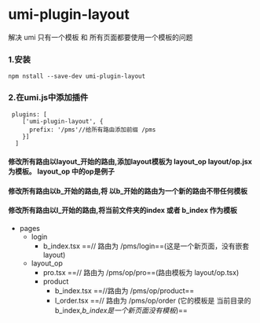 
# umi-plugin-layout
解决 umi 只有一个模板 和 所有页面都要使用一个模板的问题
### 1.安装

```
npm nstall --save-dev umi-plugin-layout
```
### 2.在umi.js中添加插件
```
 plugins: [
    ['umi-plugin-layout', {
      prefix: '/pms'//给所有路由添加前缀 /pms
    }]
  ]
```
#### 修改所有路由以layout_开始的路由,添加layout模板为 layout_op   layout/op.jsx 为模板。 layout_op 中的op是例子
#### 修改所有路由以b_开始的路由,将 以b_开始的路由为一个新的路由不带任何模板
#### 修改所有路由以l_开始的路由,将当前文件夹的index 或者 b_index 作为模板


- pages 
    -  login
        -   b_index.tsx  ==// 路由为 /pms/login==(这是一个新页面，没有嵌套layout)
    -  layout_op
        -   pro.tsx ==// 路由为 /pms/op/pro==(路由模板为 layout/op.tsx)
        -   product
            -   b_index.tsx     ==//路由为  /pms/op/product==
            -   l_order.tsx  ==// 路由为 /pms/op/order (它的模板是 当前目录的b_index,*b_index是一个新页面没有模板*)==